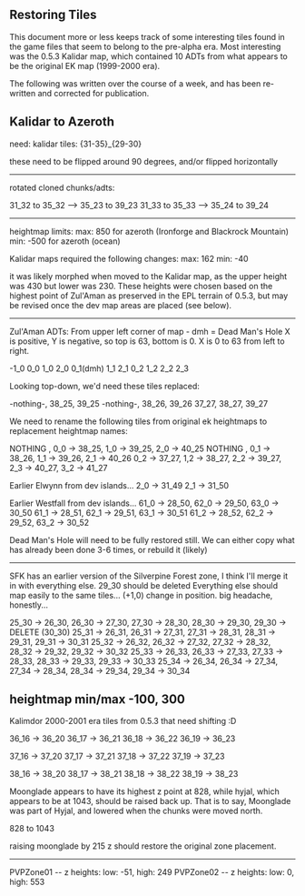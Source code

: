 ## Restoring Tiles

This document more or less keeps track of some interesting tiles found in the game files that seem to belong to the pre-alpha era.
Most interesting was the 0.5.3 Kalidar map, which contained 10 ADTs from what appears to be the original EK map (1999-2000 era).

The following was written over the course of a week, and has been re-written and corrected for publication.

## Kalidar to Azeroth 

need:
kalidar tiles: {31-35}_{29-30}

these need to be flipped around 90 degrees, and/or flipped horizontally

-----------
rotated cloned chunks/adts:

31_32 to 35_32  --> 35_23 to 39_23
31_33 to 35_33  --> 35_24 to 39_24

------------------------------------------------------

heightmap limits:
max: 850 for azeroth (Ironforge and Blackrock Mountain)
min: -500 for azeroth (ocean)

Kalidar maps required the following changes:
max: 162
min: -40

it was likely morphed when moved to the Kalidar map, as the upper height was 430 but lower was 230.
These heights were chosen based on the highest point of Zul'Aman as preserved in the EPL terrain of 0.5.3, but may be revised once the dev map areas are placed (see below).

-----------------------------------------------------

Zul'Aman ADTs: From upper left corner of map - 
dmh = Dead Man's Hole
X is positive, Y is negative, so top is 63, bottom is 0. X is 0 to 63 from left to right.

 -1_0 0_0      1_0  2_0
      0_1(dmh) 1_1  2_1
  0_2 1_2      2_2  2_3
       		   
Looking top-down, we'd need these tiles replaced:
			   
-nothing-, 38_25, 39_25
-nothing-, 38_26, 39_26
37_27,     38_27, 39_27
				   
We need to rename the following tiles from original ek heightmaps to replacement heightmap names:
				   
NOTHING     , 0_0 -> 38_25, 1_0 -> 39_25, 2_0 -> 40_25
NOTHING     , 0_1 -> 38_26, 1_1 -> 39_26, 2_1 -> 40_26
0_2 -> 37_27, 1,2 -> 38_27, 2_2 -> 39_27, 2_3 -> 40_27, 3_2 -> 41_27

Earlier Elwynn from dev islands...
2_0 -> 31_49
2_1 -> 31_50

Earlier Westfall from dev islands...
61_0 -> 28_50, 62_0 -> 29_50, 63_0 -> 30_50
61_1 -> 28_51, 62_1 -> 29_51, 63_1 -> 30_51
61_2 -> 28_52, 62_2 -> 29_52, 63_2 -> 30_52

Dead Man's Hole will need to be fully restored still. We can either copy what has already been done 3-6 times, or rebuild it (likely)

---------------------------------
SFK has an earlier version of the Silverpine Forest zone, I think I'll merge it in with everything else. 
29_30 should be deleted
Everything else should map easily to the same tiles... (+1,0) change in position. big headache, honestly...

25_30 -> 26_30, 26_30 -> 27_30, 27_30 -> 28_30, 28_30 -> 29_30, 29_30 -> DELETE (30_30)
25_31 -> 26_31, 26_31 -> 27_31, 27_31 -> 28_31, 28_31 -> 29_31, 29_31 -> 30_31
25_32 -> 26_32, 26_32 -> 27_32, 27_32 -> 28_32, 28_32 -> 29_32, 29_32 -> 30_32
25_33 -> 26_33, 26_33 -> 27_33, 27_33 -> 28_33, 28_33 -> 29_33, 29_33 -> 30_33
25_34 -> 26_34, 26_34 -> 27_34, 27_34 -> 28_34, 28_34 -> 29_34, 29_34 -> 30_34

heightmap min/max 
-100, 300
---------------------------------

Kalimdor 2000-2001 era tiles from 0.5.3 that need shifting :D


 

36_16 -> 36_20
36_17 -> 36_21
36_18 -> 36_22
36_19 -> 36_23

37_16 -> 37_20
37_17 -> 37_21
37_18 -> 37_22
37_19 -> 37_23

38_16 -> 38_20
38_17 -> 38_21
38_18 -> 38_22
38_19 -> 38_23

Moonglade appears to have its highest z point at 828, while hyjal, which appears to be at 1043, should be raised back up. That is to say, Moonglade was part of Hyjal, and lowered when the chunks were moved north.

828 to 1043

raising moonglade by 215 z should restore the original zone placement.


----------
PVPZone01 -- z heights: low: -51, high: 249
PVPZone02 -- z heights: low: 0, high: 553

